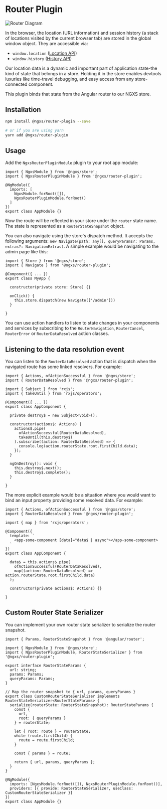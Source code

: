 # Router Plugin

![Router Diagram](../assets/router.png)

In the browser, the location (URL information) and session history
(a stack of locations visited by the current browser tab) are stored in the
global window object. They are accessible via:

- `window.location` ([Location API](https://developer.mozilla.org/en-US/docs/Web/API/Location))
- `window.history` ([History API](https://developer.mozilla.org/en-US/docs/Web/API/History))

Our location data is a dynamic and important part of application state-the kind
of state that belongs in a store. Holding it in the store enables devtools luxuries like
time-travel debugging, and easy access from any store-connected component.

This plugin binds that state from the Angular router to our NGXS store.

## Installation
```bash
npm install @ngxs/router-plugin --save

# or if you are using yarn
yarn add @ngxs/router-plugin
```

## Usage
Add the `NgxsRouterPluginModule` plugin to your root app module:

```TS
import { NgxsModule } from '@ngxs/store';
import { NgxsRouterPluginModule } from '@ngxs/router-plugin';

@NgModule({
  imports: [
    NgxsModule.forRoot([]),
    NgxsRouterPluginModule.forRoot()
  ]
})
export class AppModule {}
```

Now the route will be reflected in your store under the `router` state name. The
state is represented as a `RouterStateSnapshot` object.

You can also navigate using the store's dispatch method. It accepts the following
arguments: `new Navigate(path: any[], queryParams?: Params, extras?: NavigationExtras)`.
A simple example would be navigating to the admin page like this:

```TS
import { Store } from '@ngxs/store';
import { Navigate } from '@ngxs/router-plugin';

@Component({ ... })
export class MyApp {

  constructor(private store: Store) {}

  onClick() {
    this.store.dispatch(new Navigate(['/admin']))
  }

}
```

You can use action handlers to listen to state changes in your components
and services by subscribing to the `RouterNavigation`, `RouterCancel`, `RouterError` or `RouterDataResolved`
action classes.

## Listening to the data resolution event
You can listen to the `RouterDataResolved` action that is dispatch when the navigated route has some linked resolvers. For example:

```TS
import { Actions, ofActionSuccessful } from '@ngxs/store';
import { RouterDataResolved } from '@ngxs/router-plugin';

import { Subject } from 'rxjs';
import { takeUntil } from 'rxjs/operators';

@Component({ ... })
export class AppComponent {

  private destroy$ = new Subject<void>();

  constructor(actions$: Actions) {
    actions$.pipe(
      ofActionSuccessful(RouterDataResolved),
      takeUntil(this.destroy$)
    ).subscribe((action: RouterDataResolved) => {
      console.log(action.routerState.root.firstChild.data);
    });
  }

  ngOnDestroy(): void {
    this.destroy$.next();
    this.destroy$.complete();
  }

}
```

The more explicit example would be a situation where you would want to bind an input property providing some resolved data. For example:

```TS
import { Actions, ofActionSuccessful } from '@ngxs/store';
import { RouterDataResolved } from '@ngxs/router-plugin';

import { map } from 'rxjs/operators';

@Component({
  template: `
    <app-some-component [data]="data$ | async"></app-some-component>
  `
})
export class AppComponent {

  data$ = this.actions$.pipe(
    ofActionSuccessful(RouterDataResolved),
    map((action: RouterDataResolved) => action.routerState.root.firstChild.data)
  );

  constructor(private actions$: Actions) {}

}
```

## Custom Router State Serializer
You can implement your own router state serializer to serialize the router snapshot.

```TS
import { Params, RouterStateSnapshot } from '@angular/router';

import { NgxsModule } from '@ngxs/store';
import { NgxsRouterPluginModule, RouterStateSerializer } from '@ngxs/router-plugin';

export interface RouterStateParams {
  url: string;
  params: Params;
  queryParams: Params;
}

// Map the router snapshot to { url, params, queryParams }
export class CustomRouterStateSerializer implements RouterStateSerializer<RouterStateParams> {
  serialize(routerState: RouterStateSnapshot): RouterStateParams {
    const {
      url,
      root: { queryParams }
    } = routerState;

    let { root: route } = routerState;
    while (route.firstChild) {
      route = route.firstChild;
    }

    const { params } = route;

    return { url, params, queryParams };
  }
}

@NgModule({
  imports: [NgxsModule.forRoot([]), NgxsRouterPluginModule.forRoot()],
  providers: [{ provide: RouterStateSerializer, useClass: CustomRouterStateSerializer }]
})
export class AppModule {}
```
